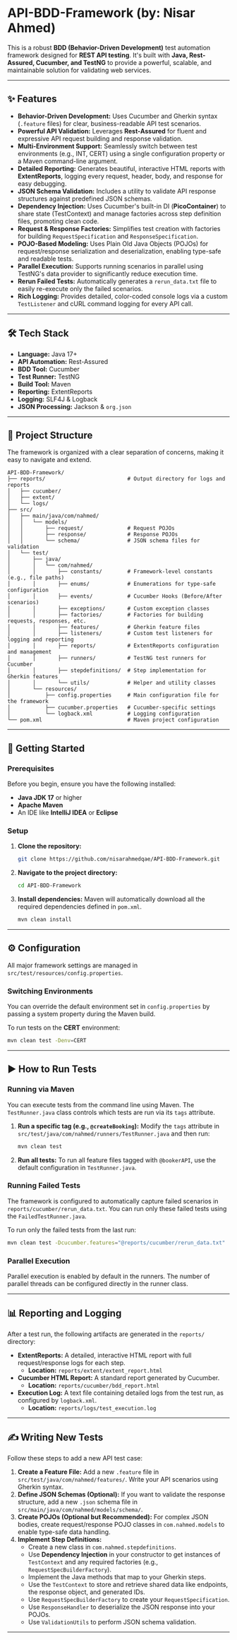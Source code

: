 # API-BDD-Framework (by: Nisar Ahmed)

This is a robust **BDD (Behavior-Driven Development)** test automation framework designed for **REST API testing**. It's built with **Java, Rest-Assured, Cucumber, and TestNG** to provide a powerful, scalable, and maintainable solution for validating web services.

-----

## ✨ Features

  * **Behavior-Driven Development:** Uses Cucumber and Gherkin syntax (`.feature` files) for clear, business-readable API test scenarios.
  * **Powerful API Validation:** Leverages **Rest-Assured** for fluent and expressive API request building and response validation.
  * **Multi-Environment Support:** Seamlessly switch between test environments (e.g., INT, CERT) using a single configuration property or a Maven command-line argument.
  * **Detailed Reporting:** Generates beautiful, interactive HTML reports with **ExtentReports**, logging every request, header, body, and response for easy debugging.
  * **JSON Schema Validation:** Includes a utility to validate API response structures against predefined JSON schemas.
  * **Dependency Injection:** Uses Cucumber's built-in DI (**PicoContainer**) to share state (TestContext) and manage factories across step definition files, promoting clean code.
  * **Request & Response Factories:** Simplifies test creation with factories for building `RequestSpecification` and `ResponseSpecification`.
  * **POJO-Based Modeling:** Uses Plain Old Java Objects (POJOs) for request/response serialization and deserialization, enabling type-safe and readable tests.
  * **Parallel Execution:** Supports running scenarios in parallel using TestNG's data provider to significantly reduce execution time.
  * **Rerun Failed Tests:** Automatically generates a `rerun_data.txt` file to easily re-execute only the failed scenarios.
  * **Rich Logging:** Provides detailed, color-coded console logs via a custom `TestListener` and cURL command logging for every API call.

-----

## 🛠️ Tech Stack

  * **Language:** Java 17+
  * **API Automation:** Rest-Assured
  * **BDD Tool:** Cucumber
  * **Test Runner:** TestNG
  * **Build Tool:** Maven
  * **Reporting:** ExtentReports
  * **Logging:** SLF4J & Logback
  * **JSON Processing:** Jackson & `org.json`

-----

## 📂 Project Structure

The framework is organized with a clear separation of concerns, making it easy to navigate and extend.

```
API-BDD-Framework/
├── reports/                          # Output directory for logs and reports
│   ├── cucumber/
│   ├── extent/
│   └── logs/
├── src/
│   ├── main/java/com/nahmed/
│   │   └── models/
│   │       ├── request/              # Request POJOs
│   │       ├── response/             # Response POJOs
│   │       └── schema/               # JSON schema files for validation
│   └── test/
│       ├── java/
│       │   └── com/nahmed/
│       │       ├── constants/        # Framework-level constants (e.g., file paths)
│       │       ├── enums/            # Enumerations for type-safe configuration
│       │       ├── events/           # Cucumber Hooks (Before/After scenarios)
│       │       ├── exceptions/       # Custom exception classes
│       │       ├── factories/        # Factories for building requests, responses, etc.
│       │       ├── features/         # Gherkin feature files
│       │       ├── listeners/        # Custom test listeners for logging and reporting
│       │       ├── reports/          # ExtentReports configuration and management
│       │       ├── runners/          # TestNG test runners for Cucumber
│       │       ├── stepdefinitions/  # Step implementation for Gherkin features
│       │       └── utils/            # Helper and utility classes
│       └── resources/
│           ├── config.properties     # Main configuration file for the framework
│           ├── cucumber.properties   # Cucumber-specific settings
│           └── logback.xml           # Logging configuration
└── pom.xml                           # Maven project configuration
```

-----

## 🚀 Getting Started

### Prerequisites

Before you begin, ensure you have the following installed:

  * **Java JDK 17** or higher
  * **Apache Maven**
  * An IDE like **IntelliJ IDEA** or **Eclipse**

### Setup

1.  **Clone the repository:**

    ```bash
    git clone https://github.com/nisarahmedqae/API-BDD-Framework.git
    ```

2.  **Navigate to the project directory:**

    ```bash
    cd API-BDD-Framework
    ```

3.  **Install dependencies:** Maven will automatically download all the required dependencies defined in `pom.xml`.

    ```bash
    mvn clean install
    ```

-----

## ⚙️ Configuration

All major framework settings are managed in `src/test/resources/config.properties`.

### Switching Environments

You can override the default environment set in `config.properties` by passing a system property during the Maven build.

To run tests on the **CERT** environment:

```bash
mvn clean test -Denv=CERT
```

-----

## ▶️ How to Run Tests

### Running via Maven

You can execute tests from the command line using Maven. The `TestRunner.java` class controls which tests are run via its `tags` attribute.

1.  **Run a specific tag (e.g., `@createBooking`):** Modify the `tags` attribute in `src/test/java/com/nahmed/runners/TestRunner.java` and then run:

    ```bash
    mvn clean test
    ```

2.  **Run all tests:** To run all feature files tagged with `@bookerAPI`, use the default configuration in `TestRunner.java`.

### Running Failed Tests

The framework is configured to automatically capture failed scenarios in `reports/cucumber/rerun_data.txt`. You can run only these failed tests using the `FailedTestRunner.java`.

To run only the failed tests from the last run:

```bash
mvn clean test -Dcucumber.features="@reports/cucumber/rerun_data.txt"
```

### Parallel Execution

Parallel execution is enabled by default in the runners. The number of parallel threads can be configured directly in the runner class.

-----

## 📊 Reporting and Logging

After a test run, the following artifacts are generated in the `reports/` directory:

  * **ExtentReports:** A detailed, interactive HTML report with full request/response logs for each step.
      * **Location:** `reports/extent/extent_report.html`
  * **Cucumber HTML Report:** A standard report generated by Cucumber.
      * **Location:** `reports/cucumber/bdd_report.html`
  * **Execution Log:** A text file containing detailed logs from the test run, as configured by `logback.xml`.
      * **Location:** `reports/logs/test_execution.log`

-----

## ✍️ Writing New Tests

Follow these steps to add a new API test case:

1.  **Create a Feature File:** Add a new `.feature` file in `src/test/java/com/nahmed/features/`. Write your API scenarios using Gherkin syntax.
2.  **Define JSON Schemas (Optional):** If you want to validate the response structure, add a new `.json` schema file in `src/main/java/com/nahmed/models/schema/`.
3.  **Create POJOs (Optional but Recommended):** For complex JSON bodies, create request/response POJO classes in `com.nahmed.models` to enable type-safe data handling.
4.  **Implement Step Definitions:**
      * Create a new class in `com.nahmed.stepdefinitions`.
      * Use **Dependency Injection** in your constructor to get instances of `TestContext` and any required factories (e.g., `RequestSpecBuilderFactory`).
      * Implement the Java methods that map to your Gherkin steps.
      * Use the `TestContext` to store and retrieve shared data like endpoints, the response object, and generated IDs.
      * Use `RequestSpecBuilderFactory` to create your `RequestSpecification`.
      * Use `ResponseHandler` to deserialize the JSON response into your POJOs.
      * Use `ValidationUtils` to perform JSON schema validation.

-----

